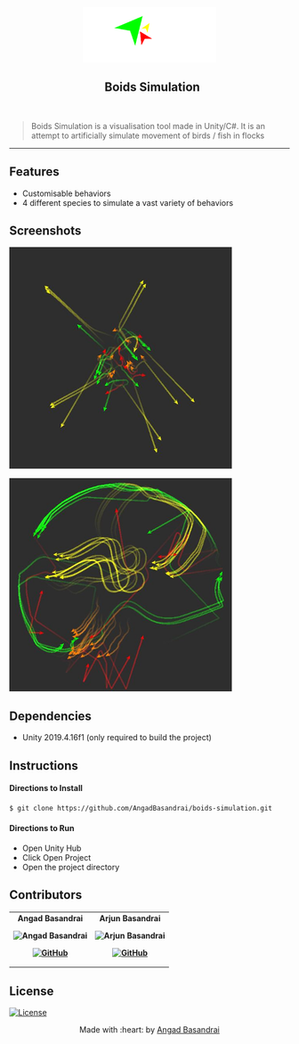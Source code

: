 <p align="center"><a href="https://github.com/AngadBasandrai/boids-simulation" target="_blank"><img src="Resources/banner.png" width=240 title="Boids Simulation" alt="Boids Simulation"></a>
</p>

<h2 align="center"> &nbsp;&nbsp;Boids Simulation </h2>
<br/>

> Boids Simulation is a visualisation tool made in Unity/C#. It is an attempt to artificially simulate movement of birds / fish in flocks

---

## Features
- Customisable behaviors
- 4 different species to simulate a vast variety of behaviors

## Screenshots
<p>
<img src="Resources/ss1.JPG" alt="Screenshot" width="400px"/>
</p>
<p>
<img src="Resources/ss3.JPG" alt="Screenshot" width="400px"/>
</p>


## Dependencies
 - Unity 2019.4.16f1 (only required to build the project)
## Instructions

#### Directions to Install
```sh
$ git clone https://github.com/AngadBasandrai/boids-simulation.git
```
#### Directions to Run
- Open Unity Hub
- Click Open Project
- Open the project directory
## Contributors
<table align="center">
	<tr align="center" style="font-weight:bold">
		<td>
		Angad Basandrai
		<p align="center">
			<img src = "https://avatars.githubusercontent.com/u/112087272?v=4" width="150" height="150" alt="Angad Basandrai">
		</p>
			<p align="center">
				<a href = "https://github.com/AngadBasandrai">
					<img src = "http://www.iconninja.com/files/241/825/211/round-collaboration-social-github-code-circle-network-icon.svg" width="36" height = "36" alt="GitHub"/>
				</a>
			</p>
		</td>
				<td>
		Arjun Basandrai
		<p align="center">
			<img src = "https://avatars.githubusercontent.com/u/64721050?v=4" width="150" height="150" alt="Arjun Basandrai">
		</p>
			<p align="center">
				<a href = "https://github.com/ArjunBasandrai">
					<img src = "http://www.iconninja.com/files/241/825/211/round-collaboration-social-github-code-circle-network-icon.svg" width="36" height = "36" alt="GitHub"/>
				</a>
			</p>
		</td>
	</tr>
</table>

## License
[![License](http://img.shields.io/:license-gpl3-blue.svg?style=flat-square)]([http://badges.mit-license.org](https://www.gnu.org/licenses/gpl-3.0.en.html#license-text))

<p align="center">
	Made with :heart: by <a href="https://github.com/AngadBasandrai" target="_blank">Angad Basandrai</a>
</p>

